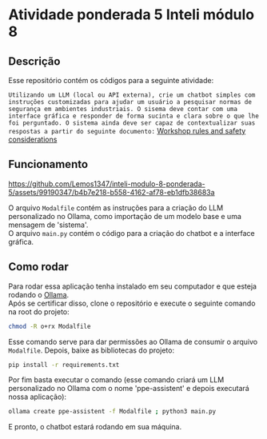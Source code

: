 # Atividade ponderada 5 Inteli módulo 8

## Descrição

Esse repositório contém os códigos para a seguinte atividade:

`Utilizando um LLM (local ou API externa), crie um chatbot simples com instruções customizadas para ajudar um usuário a pesquisar normas de segurança em ambientes industriais. O sisema deve contar com uma interface gráfica e responder de forma sucinta e clara sobre o que lhe foi perguntado. O sistema ainda deve ser capaz de contextualizar suas respostas a partir do seguinte documento:` [Workshop rules and safety considerations](https://www.deakin.edu.au/students/study-support/faculties/sebe/abe/workshop/rules-safety)  

## Funcionamento

https://github.com/Lemos1347/inteli-modulo-8-ponderada-5/assets/99190347/b4b7e218-b558-4162-af78-eb1dfb38683a

O arquivo `Modalfile` contém as instruções para a criação do LLM personalizado no Ollama, como importação de um modelo base e uma mensagem de 'sistema'.  
O arquivo `main.py` contém o código para a criação do chatbot e a interface gráfica.

## Como rodar

Para rodar essa aplicação tenha instalado em seu computador e que esteja rodando o [Ollama](https://ollama.ai/).  
Após se certificar disso, clone o repositório e execute o seguinte comando na root do projeto:

```bash
chmod -R o+rx Modalfile
```

Esse comando serve para dar permissões ao Ollama de consumir o arquivo `Modalfile`. Depois, baixe as bibliotecas do projeto:

```bash
pip install -r requirements.txt
```

Por fim basta executar o comando (esse comando criará um LLM personalizado no Ollama com o nome 'ppe-assistent' e depois executará nossa aplicação):

```bash
ollama create ppe-assistent -f Modalfile ; python3 main.py
```

E pronto, o chatbot estará rodando em sua máquina.
